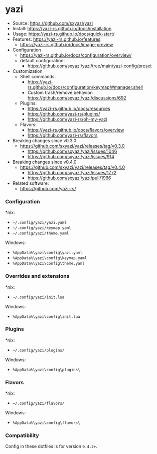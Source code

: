 # yazi

- Source: https://github.com/sxyazi/yazi
- Install: https://yazi-rs.github.io/docs/installation
- Usage: https://yazi-rs.github.io/docs/quick-start/
- Features: https://yazi-rs.github.io/features
  - https://yazi-rs.github.io/docs/image-preview
- Configuration
  - https://yazi-rs.github.io/docs/configuration/overview/
  - default configuration:
    - https://github.com/sxyazi/yazi/tree/main/yazi-config/preset
- Customization
  - Shell commands:
    - https://yazi-rs.github.io/docs/configuration/keymap/#manager.shell
    - Custom trash/remove behavior: https://github.com/sxyazi/yazi/discussions/692
  - Plugins:
    - https://yazi-rs.github.io/docs/resources
    - https://github.com/yazi-rs/plugins/
    - https://github.com/yazi-rs/oh-my-yazi
  - Flavors:
    - https://yazi-rs.github.io/docs/flavors/overview
    - https://github.com/yazi-rs/flavors
- Breaking changes since v0.3.0
  - https://github.com/sxyazi/yazi/releases/tag/v0.3.0
    - https://github.com/sxyazi/yazi/issues/1046
    - https://github.com/sxyazi/yazi/issues/914
- Breaking changes since v0.4.0
  - https://github.com/sxyazi/yazi/releases/tag/v0.4.0
    - https://github.com/sxyazi/yazi/issues/1772
    - https://github.com/sxyazi/yazi/pull/1966
- Related software:
  - https://github.com/yazi-rs/

### Configuration

*nix:

- `~/.config/yazi/yazi.yaml`
- `~/.config/yazi/keymap.yaml`
- `~/.config/yazi/theme.yaml`

Windows:

- `%AppData%\yazi\config\yazi.yaml`
- `%AppData%\yazi\config\keymap.yaml`
- `%AppData%\yazi\config\theme.yaml`

### Overrides and extensions

*nix:

- `~/.config/yazi/init.lua`

Windows:

- `%AppData%\yazi\config\init.lua`

### Plugins

*nix:

- `~/.config/yazi/plugins/`

Windows:

- `%AppData%\yazi\config\plugins\`

### Flavors

*nix:

- `~/.config/yazi/flavors/`

Windows:

- `%AppData%\yazi\config\flavors\`

### Compatibility

Config in these dotfiles is for version `0.4.2+`.
